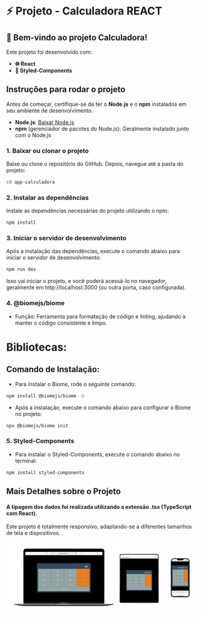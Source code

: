 # ⚡ Projeto - Calculadora REACT

## 🚀 Bem-vindo ao projeto Calculadora!

Este projeto foi desenvolvido com:

- **🌐 React**
- **🎨 Styled-Components**

## Instruções para rodar o projeto

Antes de começar, certifique-se de ter o **Node.js** e o **npm** instalados em seu ambiente de desenvolvimento.

- **Node.js**: [Baixar Node.js](https://nodejs.org/)
- **npm** (gerenciador de pacotes do Node.js): Geralmente instalado junto com o Node.js

### 1. Baixar ou clonar o projeto

Baixe ou clone o repositório do GitHub. Depois, navegue até a pasta do projeto:

```bash
cd app-calculadora
```

### 2. Instalar as dependências
Instale as dependências necessárias do projeto utilizando o npm:

```bash
npm install
```

### 3. Iniciar o servidor de desenvolvimento
Após a instalação das dependências, execute o comando abaixo para iniciar o servidor de desenvolvimento:

```bash
npm run dev
```
Isso vai iniciar o projeto, e você poderá acessá-lo no navegador, geralmente em http://localhost:3000 (ou outra porta, caso configurada).

### 4. @biomejs/biome
- Função: Ferramenta para formatação de código e linting, ajudando a manter o código consistente e limpo.

# Bibliotecas:
## Comando de Instalação:

- Para instalar o Biome, rode o seguinte comando:
```bash
npm install @biomejs/biome -D
```

- Após a instalação, execute o comando abaixo para configurar o Biome no projeto:
```bash
npx @biomejs/biome init
```

### 5. Styled-Components
- Para instalar o Styled-Components, execute o comando abaixo no terminal:
```bash
npm install styled-components
```

## Mais Detalhes sobre o Projeto
####  A tipagem dos dados foi realizada utilizando a extensão .tsx (TypeScript com React).
Este projeto é totalmente responsivo, adaptando-se a diferentes tamanhos de tela e dispositivos.

![Responsividade](./readme.png)